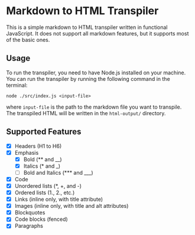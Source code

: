 # Markdown to HTML Transpiler

This is a simple markdown to HTML transpiler written in functional JavaScript. It does not support all markdown features, but it supports most of the basic ones.

## Usage

To run the transpiler, you need to have Node.js installed on your machine. You can run the transpiler by running the following command in the terminal:

```
node ./src/index.js <input-file>
```

where `input-file` is the path to the markdown file you want to transpile. The transpiled HTML will be written in the `html-output/` directory.

## Supported Features

- [x] Headers (H1 to H6)
- [x] Emphasis
    - [x] Bold (** and __)
    - [x] Italics (* and _)
    - [ ] Bold and Italics (*** and ___)
- [x] Code
- [x] Unordered lists (*, +, and -)
- [x] Ordered lists (1., 2., etc.)
- [x] Links (inline only, with title attribute)
- [x] Images (inline only, with title and alt attributes)
- [x] Blockquotes
- [x] Code blocks (fenced)
- [x] Paragraphs